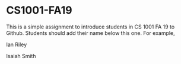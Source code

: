 # CS1001-FA19
This is a simple assignment to introduce students in CS 1001 FA 19 to Github.
Students should add their name below this one. For example,

Ian Riley

Isaiah Smith
